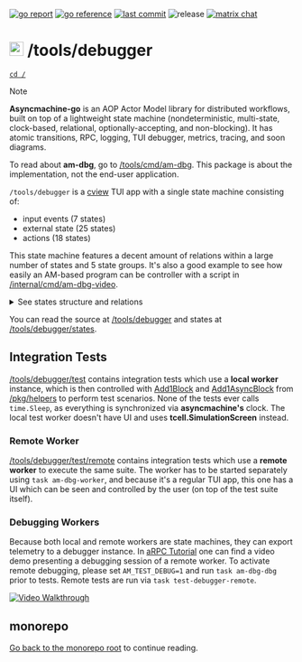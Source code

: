 [![go report](https://goreportcard.com/badge/github.com/pancsta/asyncmachine-go)](https://goreportcard.com/report/github.com/pancsta/asyncmachine-go)
[![go reference](https://pkg.go.dev/badge/github.com/pancsta/asyncmachine-go.svg)](https://pkg.go.dev/github.com/pancsta/asyncmachine-go)
[![last commit](https://img.shields.io/github/last-commit/pancsta/asyncmachine-go/main)](https://github.com/pancsta/asyncmachine-go/commits/main/)
![release](https://img.shields.io/github/v/release/pancsta/asyncmachine-go)
[![matrix chat](https://matrix.to/img/matrix-badge.svg)](https://matrix.to/#/#room:asyncmachine)

# <img src="https://pancsta.github.io/assets/asyncmachine-go/logo.png" height="25"/> /tools/debugger

[`cd /`](/README.md)

> [!NOTE]
> **Asyncmachine-go** is an AOP Actor Model library for distributed workflows, built on top of a lightweight state
> machine (nondeterministic, multi-state, clock-based, relational, optionally-accepting, and non-blocking). It has
> atomic transitions, RPC, logging, TUI debugger, metrics, tracing, and soon diagrams.

To read about **am-dbg**, go to [/tools/cmd/am-dbg](/tools/cmd/am-dbg/README.md). This package is about the
implementation, not the end-user application.

`/tools/debugger` is a [cview](https://code.rocket9labs.com/tslocum/cview) TUI app with a single state machine
consisting of:

- input events (7 states)
- external state (25 states)
- actions (18 states)

This state machine features a decent amount of relations within a large number of states and 5 state groups. It's also a
good example to see how easily an AM-based program can be controller with a script in [/internal/cmd/am-dbg-video](/internal/cmd/am-dbg-video/main_dbg_video.go).

<details>

<summary>See states structure and relations</summary>

```go
// States map defines relations and properties of states.
var States = am.Struct{

    // ///// Input events

    ClientMsg:       {Multi: true},
    ConnectEvent:    {Multi: true},
    DisconnectEvent: {Multi: true},

    // user scrolling tx / steps
    UserFwd: {
        Add:    S{Fwd},
        Remove: GroupPlaying,
    },
    UserBack: {
        Add:    S{Back},
        Remove: GroupPlaying,
    },
    UserFwdStep: {
        Add:     S{FwdStep},
        Require: S{ClientSelected},
        Remove:  SAdd(GroupPlaying, S{LogUserScrolled}),
    },
    UserBackStep: {
        Add:     S{BackStep},
        Require: S{ClientSelected},
        Remove:  SAdd(GroupPlaying, S{LogUserScrolled}),
    },

    // ///// Read-only states (e.g. UI)

    // focus group

    TreeFocused:          {Remove: GroupFocused},
    LogFocused:           {Remove: GroupFocused},
    SidebarFocused:       {Remove: GroupFocused},
    TimelineTxsFocused:   {Remove: GroupFocused},
    TimelineStepsFocused: {Remove: GroupFocused},
    MatrixFocused:        {Remove: GroupFocused},
    DialogFocused:        {Remove: GroupFocused},
    FiltersFocused:       {Remove: GroupFocused},

    StateNameSelected:     {Require: S{ClientSelected}},
    TimelineStepsScrolled: {Require: S{ClientSelected}},
    HelpDialog:            {Remove: GroupDialog},
    ExportDialog: {
        Require: S{ClientSelected},
        Remove:  GroupDialog,
    },
    LogUserScrolled: {
        Remove: S{Playing, TailMode},
        // TODO remove the requirement once its possible to go back
        //  to timeline-scroll somehow
        Require: S{LogFocused},
    },
    Ready:            {Require: S{Start}},
    FilterAutoTx:     {},
    FilterCanceledTx: {},
    FilterEmptyTx:    {},

    // ///// Actions

    Start: {},
    TreeLogView: {
        Auto:   true,
        Remove: SAdd(GroupViews, S{MatrixRain}),
    },
    MatrixView:     {Remove: GroupViews},
    TreeMatrixView: {Remove: GroupViews},
    TailMode: {
        Require: S{ClientSelected},
        Remove:  SAdd(GroupPlaying, S{LogUserScrolled}),
    },
    Playing: {
        Require: S{ClientSelected},
        Remove:  SAdd(GroupPlaying, S{LogUserScrolled}),
    },
    Paused: {
        Auto:    true,
        Require: S{ClientSelected},
        Remove:  GroupPlaying,
    },
    ToggleFilter: {},
    SwitchingClientTx: {
        Require: S{Ready},
        Remove:  GroupSwitchedClientTx,
    },
    SwitchedClientTx: {
        Require: S{Ready},
        Remove:  GroupSwitchedClientTx,
    },
    ScrollToMutTx: {Require: S{ClientSelected}},
    MatrixRain:    {},

    // tx / steps back / fwd

    Fwd: {
        Require: S{ClientSelected},
    },
    Back: {
        Require: S{ClientSelected},
    },
    FwdStep: {
        Require: S{ClientSelected},
    },
    BackStep: {
        Require: S{ClientSelected},
    },

    ScrollToTx: {
        Require: S{ClientSelected},
        Remove:  S{TailMode, Playing},
    },

    // client selection

    SelectingClient: {
        Require: S{Start},
        Remove:  S{ClientSelected},
    },
    ClientSelected: {
        Require: S{Start},
        Remove:  S{SelectingClient},
    },
    RemoveClient: {Require: S{ClientSelected}},
}
```

</details>

You can read the source at [/tools/debugger](/tools/debugger) and states at [/tools/debugger/states](/tools/debugger/states/ss_dbg.go).

## Integration Tests

[/tools/debugger/test](/tools/debugger/test/integration_test.go) contains integration tests which use a **local worker**
instance, which is then controlled with [Add1Block](https://pkg.go.dev/github.com/pancsta/asyncmachine-go/pkg/helpers#Add1Block)
and [Add1AsyncBlock](https://pkg.go.dev/github.com/pancsta/asyncmachine-go/pkg/helpers#Add1AsyncBlock) from [/pkg/helpers](/pkg/helpers)
to perform test scenarios. None of the tests ever calls `time.Sleep`, as everything is synchronized via **asyncmachine's**
clock. The local test worker doesn't have UI and uses **tcell.SimulationScreen** instead.

### Remote Worker

[/tools/debugger/test/remote](/tools/debugger/test/remote/integration_remote_test.go) contains integration tests which
use a **remote worker** to execute the same suite. The worker has to be started separately using `task am-dbg-worker`,
and because it's a regular TUI app, this one has a UI which can be seen and controlled by the user (on top of the test
suite itself).

### Debugging Workers

Because both local and remote workers are state machines, they can export telemetry to a debugger instance. In
[aRPC Tutorial](/pkg/rpc/HOWTO.md) one can find a video demo presenting a debugging session of a remote worker. To
activate remote debugging, please set `AM_TEST_DEBUG=1` and run `task am-dbg-dbg` prior to tests. Remote tests are run
via `task test-debugger-remote`.

[![Video Walkthrough](https://pancsta.github.io/assets/asyncmachine-go/asyncmachine-go/rpc-demo1.png)](https://pancsta.github.io/assets/asyncmachine-go/asyncmachine-go/rpc-demo1.m4v)

## monorepo

[Go back to the monorepo root](/README.md) to continue reading.
